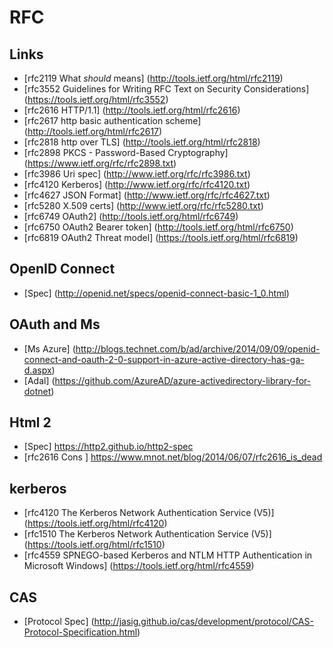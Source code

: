 # RFC

## Links

* [rfc2119 What *should* means]                (http://tools.ietf.org/html/rfc2119)
* [rfc3552 Guidelines for Writing RFC Text on Security Considerations] (https://tools.ietf.org/html/rfc3552)
* [rfc2616 HTTP/1.1]                           (http://tools.ietf.org/html/rfc2616)
* [rfc2617 http basic authentication scheme]   (http://tools.ietf.org/html/rfc2617)
* [rfc2818 http over TLS]                      (http://tools.ietf.org/html/rfc2818)
* [rfc2898 PKCS - Password-Based Cryptography] (https://www.ietf.org/rfc/rfc2898.txt)
* [rfc3986 Uri spec]                           (http://www.ietf.org/rfc/rfc3986.txt)
* [rfc4120 Kerberos]                           (http://www.ietf.org/rfc/rfc4120.txt)
* [rfc4627 JSON Format]                        (http://www.ietf.org/rfc/rfc4627.txt)
* [rfc5280 X.509 certs]                        (http://www.ietf.org/rfc/rfc5280.txt)
* [rfc6749 OAuth2]                             (http://tools.ietf.org/html/rfc6749)
* [rfc6750 OAuth2 Bearer token]                (http://tools.ietf.org/html/rfc6750)
* [rfc6819 OAuth2 Threat model]                (https://tools.ietf.org/html/rfc6819)

## OpenID Connect 

* [Spec] (http://openid.net/specs/openid-connect-basic-1_0.html)

## OAuth and Ms

* [Ms Azure]  (http://blogs.technet.com/b/ad/archive/2014/09/09/openid-connect-and-oauth-2-0-support-in-azure-active-directory-has-ga-d.aspx)
* [Adal]      (https://github.com/AzureAD/azure-activedirectory-library-for-dotnet)

## Html 2

* [Spec] https://http2.github.io/http2-spec
* [rfc2616 Cons ] https://www.mnot.net/blog/2014/06/07/rfc2616_is_dead

## kerberos 

* [rfc4120 The Kerberos Network Authentication Service (V5)] (https://tools.ietf.org/html/rfc4120)
* [rfc1510 The Kerberos Network Authentication Service (V5)] (https://tools.ietf.org/html/rfc1510)
* [rfc4559 SPNEGO-based Kerberos and NTLM HTTP Authentication in Microsoft Windows] (https://tools.ietf.org/html/rfc4559)

## CAS

* [Protocol Spec] (http://jasig.github.io/cas/development/protocol/CAS-Protocol-Specification.html)



